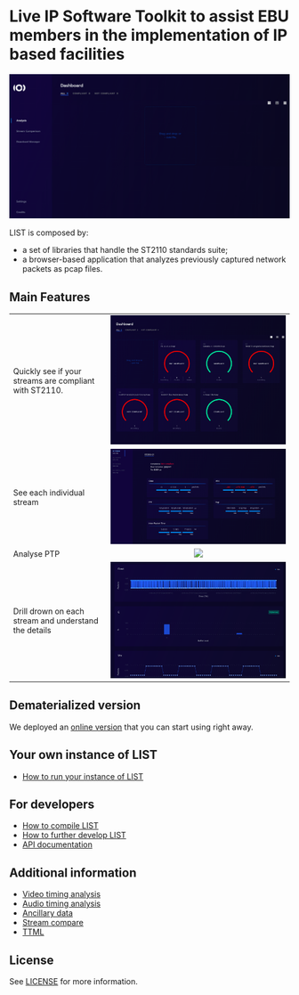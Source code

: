 # Live IP Software Toolkit to assist EBU members in the implementation of IP based facilities

![overview](docs/overview.gif)

LIST is composed by:
- a set of libraries that handle the ST2110 standards suite;
- a browser-based application that analyzes previously captured network packets as pcap files.

## Main Features

| | |
:-------------------------|:-------------------------:
Quickly see if your streams are compliant with ST2110. | ![](docs/pcap_overview.png)
See each individual stream | ![](docs/stream_overview.png)
Analyse PTP | ![](docs/ptp_analysis.png)
Drill drown on each stream and understand the details | ![](docs/stream_drilldown.png)

## Dematerialized version

We deployed an [online version](https://list.ebu.io/) that you can start using right away.

## Your own instance of LIST

* [How to run your instance of LIST](./docs/how-to-install-on-local-docker.md)

## For developers

* [How to compile LIST](./docs/compiling_list.md)
* [How to further develop LIST](./docs/list_development.md)
* [API documentation](./docs/api.md)

## Additional information

* [Video timing analysis](./docs/video_timing_analysis.md)
* [Audio timing analysis](./docs/audio_timing_analysis.md)
* [Ancillary data](./docs/ancillary_data.md)
* [Stream compare](./docs/stream_compare.md)
* [TTML](./docs/ttml.md)

## License

See [LICENSE](LICENSE.md) for more information.
